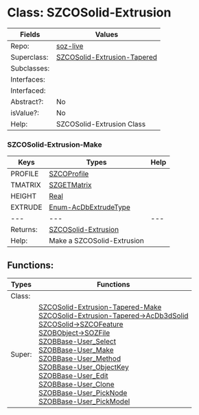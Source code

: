 
# Class:	SZCOSolid-Extrusion

| Fields | Values |
| --------- | --------- |
| Repo: | [soz-live](/repos/soz-live.html) |
| Superclass: | [SZCOSolid-Extrusion-Tapered](SZCOSolid-Extrusion-Tapered.html) |
| Subclasses: |  |
| Interfaces: |  |
| Interfaced: |  |
| Abstract?: | No |
| isValue?: | No |
| Help: | SZCOSolid-Extrusion Class |

### SZCOSolid-Extrusion-Make

| Keys | Types | Help |
| --------- | --------- | --------- |
| PROFILE | [SZCOProfile](SZCOProfile.html) |  |
| TMATRIX | [SZGETMatrix](SZGETMatrix.html) |  |
| HEIGHT | [Real](Real.html) |  |
| EXTRUDE | [Enum-AcDbExtrudeType](Enum-AcDbExtrudeType.html) |  |
| --- | --- | --- |
| Returns: | [SZCOSolid-Extrusion](SZCOSolid-Extrusion.html) |
| Help: | Make a SZCOSolid-Extrusion |


## Functions:

| Types | Functions |
| --------- | --------- |
| Class: |  |
| Super: | [SZCOSolid-Extrusion-Tapered-Make](SZCOSolid-Extrusion-Tapered.html) <br> [SZCOSolid-Extrusion-Tapered->AcDb3dSolid](SZCOSolid-Extrusion-Tapered.html) <br> [SZCOSolid->SZCOFeature](SZCOSolid.html) <br> [SZOBObject->SOZFile](SZOBObject.html) <br> [SZOBBase-User_Select](SZOBBase.html) <br> [SZOBBase-User_Make](SZOBBase.html) <br> [SZOBBase-User_Method](SZOBBase.html) <br> [SZOBBase-User_ObjectKey](SZOBBase.html) <br> [SZOBBase-User_Edit](SZOBBase.html) <br> [SZOBBase-User_Clone](SZOBBase.html) <br> [SZOBBase-User_PickNode](SZOBBase.html) <br> [SZOBBase-User_PickModel](SZOBBase.html) |


